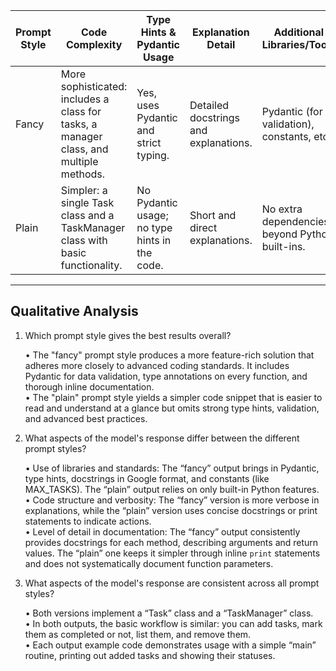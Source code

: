 | Prompt Style | Code Complexity      | Type Hints & Pydantic Usage | Explanation Detail | Additional Libraries/Tools | Overall Tone / Structure |
|--------------|----------------------|-----------------------------|--------------------|---------------------------|--------------------------|
| Fancy        | More sophisticated: includes a class for tasks, a manager class, and multiple methods. | Yes, uses Pydantic and strict typing. | Detailed docstrings and explanations. | Pydantic (for validation), constants, etc. | Formal, structured, and follows advanced design principles. |
| Plain        | Simpler: a single Task class and a TaskManager class with basic functionality. | No Pydantic usage; no type hints in the code. | Short and direct explanations. | No extra dependencies beyond Python built-ins. | Straightforward, minimalistic, and less verbose. |

---

## Qualitative Analysis

1. Which prompt style gives the best results overall?

   • The "fancy" prompt style produces a more feature-rich solution that adheres more closely to advanced coding standards. It includes Pydantic for data validation, type annotations on every function, and thorough inline documentation.  
   • The "plain" prompt style yields a simpler code snippet that is easier to read and understand at a glance but omits strong type hints, validation, and advanced best practices.

2. What aspects of the model's response differ between the different prompt styles?

   • Use of libraries and standards: The “fancy” output brings in Pydantic, type hints, docstrings in Google format, and constants (like MAX_TASKS). The “plain” output relies on only built-in Python features.  
   • Code structure and verbosity: The “fancy” version is more verbose in explanations, while the “plain” version uses concise docstrings or print statements to indicate actions.  
   • Level of detail in documentation: The “fancy” output consistently provides docstrings for each method, describing arguments and return values. The “plain” one keeps it simpler through inline `print` statements and does not systematically document function parameters.

3. What aspects of the model's response are consistent across all prompt styles?

   • Both versions implement a “Task” class and a “TaskManager” class.  
   • In both outputs, the basic workflow is similar: you can add tasks, mark them as completed or not, list them, and remove them.  
   • Each output example code demonstrates usage with a simple “main” routine, printing out added tasks and showing their statuses.